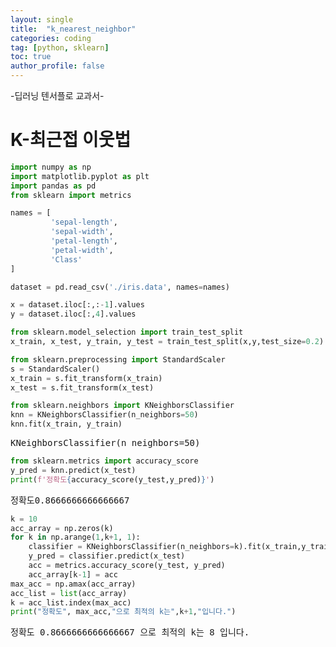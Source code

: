 ```yaml
---
layout: single
title:  "k_nearest_neighbor"
categories: coding
tag: [python, sklearn]
toc: true
author_profile: false
---
```


<head>
  <style>
    table.dataframe {
      white-space: normal;
      width: 100%;
      height: 240px;
      display: block;
      overflow: auto;
      font-family: Arial, sans-serif;
      font-size: 0.9rem;
      line-height: 20px;
      text-align: center;
      border: 0px !important;
    }

    table.dataframe th {
      text-align: center;
      font-weight: bold;
      padding: 8px;
    }

    table.dataframe td {
      text-align: center;
      padding: 8px;
    }

    table.dataframe tr:hover {
      background: #b8d1f3; 
    }

    .output_prompt {
      overflow: auto;
      font-size: 0.9rem;
      line-height: 1.45;
      border-radius: 0.3rem;
      -webkit-overflow-scrolling: touch;
      padding: 0.8rem;
      margin-top: 0;
      margin-bottom: 15px;
      font: 1rem Consolas, "Liberation Mono", Menlo, Courier, monospace;
      color: $code-text-color;
      border: solid 1px $border-color;
      border-radius: 0.3rem;
      word-break: normal;
      white-space: pre;
    }

  .dataframe tbody tr th:only-of-type {
      vertical-align: middle;
  }

  .dataframe tbody tr th {
      vertical-align: top;
  }

  .dataframe thead th {
      text-align: center !important;
      padding: 8px;
  }

  .page__content p {
      margin: 0 0 0px !important;
  }

  .page__content p > strong {
    font-size: 0.8rem !important;
  }

  </style>
</head>


-딥러닝 텐서플로 교과서-

# K-최근접 이웃법



```python
import numpy as np
import matplotlib.pyplot as plt
import pandas as pd
from sklearn import metrics

names = [
         'sepal-length',
         'sepal-width',
         'petal-length',
         'petal-width',
         'Class'
]

dataset = pd.read_csv('./iris.data', names=names)
```


```python
x = dataset.iloc[:,:-1].values
y = dataset.iloc[:,4].values

from sklearn.model_selection import train_test_split
x_train, x_test, y_train, y_test = train_test_split(x,y,test_size=0.2)

from sklearn.preprocessing import StandardScaler
s = StandardScaler()
x_train = s.fit_transform(x_train)
x_test = s.fit_transform(x_test)
```


```python
from sklearn.neighbors import KNeighborsClassifier
knn = KNeighborsClassifier(n_neighbors=50)
knn.fit(x_train, y_train)
```

<pre>
KNeighborsClassifier(n_neighbors=50)
</pre>

```python
from sklearn.metrics import accuracy_score
y_pred = knn.predict(x_test)
print(f'정확도{accuracy_score(y_test,y_pred)}')
```

<pre>
정확도0.8666666666666667
</pre>

```python
k = 10
acc_array = np.zeros(k)
for k in np.arange(1,k+1, 1):
    classifier = KNeighborsClassifier(n_neighbors=k).fit(x_train,y_train)
    y_pred = classifier.predict(x_test)
    acc = metrics.accuracy_score(y_test, y_pred)
    acc_array[k-1] = acc
max_acc = np.amax(acc_array)
acc_list = list(acc_array)
k = acc_list.index(max_acc)
print("정확도", max_acc,"으로 최적의 k는",k+1,"입니다.")
```

<pre>
정확도 0.8666666666666667 으로 최적의 k는 8 입니다.
</pre>

```python

```
